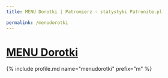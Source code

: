 ```yaml
---
title: MENU Dorotki | Patromierz - statystyki Patronite.pl

permalink: /menudorotki
---
```


# [MENU Dorotki](https://patronite.pl/menudorotki)

{% include profile.md name="menudorotki" prefix="m" %}
